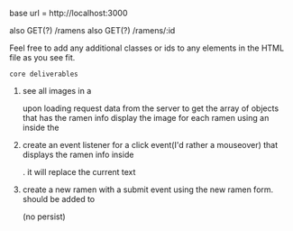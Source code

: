 base url = http://localhost:3000

also GET(?) /ramens
also GET(?) /ramens/:id

Feel free to add any additional classes or ids to any elements in the HTML file as you see fit.

    core deliverables

1. see all images in a <div id='ramen-menu'>
   upon loading request data from the server to get the array of objects that has the ramen info
   display the image for each ramen using an <img> inside the <div id='ramen-menu'>

2. create an event listener for a click event(I'd rather a mouseover) that displays the ramen info inside
   <div id="ramen-detail">. it will replace the current text

3. create a new ramen with a submit event using the new ramen form. should be added to 
   <div id="ramen-menu"> (no persist)